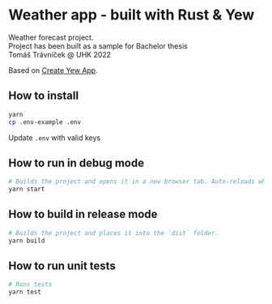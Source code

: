 # Weather app - built with Rust & Yew

Weather forecast project. <br />
Project has been built as a sample for Bachelor thesis <br />
Tomáš Trávníček @ UHK 2022

Based on [Create Yew App](https://github.com/jetli/create-yew-app).

## How to install

```sh
yarn
cp .env-example .env
```

Update `.env` with valid keys

## How to run in debug mode

```sh
# Builds the project and opens it in a new browser tab. Auto-reloads when the project changes.
yarn start
```

## How to build in release mode

```sh
# Builds the project and places it into the `dist` folder.
yarn build
```

## How to run unit tests

```sh
# Runs tests
yarn test
```

